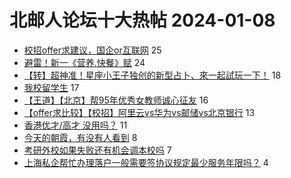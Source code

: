 # 北邮人论坛十大热帖 2024-01-08

- [校招offer求建议，国企or互联网](https://bbs.byr.cn/article/WorkLife/1209048) 25
- [避雷！新一《营养.快餐》赋](https://bbs.byr.cn/article/Food/525539) 24
- [【转】超神准！星座小王子独创的新型占卜、來一起試玩一下！](https://bbs.byr.cn/article/Constellations/326533) 18
- [我校留学生](https://bbs.byr.cn/article/Talking/6408664) 17
- [【王道】【北京】帮95年优秀女教师诚心征友](https://bbs.byr.cn/article/Friends/2049317) 16
- [【offer求比较】【校招】阿里云vs华为vs邮储vs北京银行](https://bbs.byr.cn/article/Job/2205203) 13
- [香港优才/高才 没用吗？](https://bbs.byr.cn/article/GoAbroad/395357) 11
- [今天的朝霞，有没有人看到](https://bbs.byr.cn/article/Picture/3357000) 8
- [考研外校如果失败还有机会调本校吗](https://bbs.byr.cn/article/AimGraduate/1227785) 7
- [上海私企帮忙办理落户一般需要签协议规定最少服务年限吗？](https://bbs.byr.cn/article/BYRatSH/9879) 4


